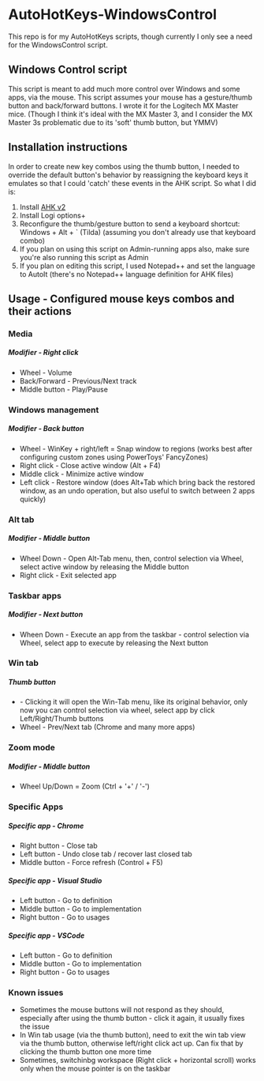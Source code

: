 # AutoHotKeys-WindowsControl
This repo is for my AutoHotKeys scripts, though currently I only see a need for the WindowsControl script.

## Windows Control script
This script is meant to add much more control over Windows and some apps, via the mouse.
This script assumes your mouse has a gesture/thumb button and back/forward buttons.
I wrote it for the Logitech MX Master mice.
(Though I think it's ideal with the MX Master 3, and I consider the MX Master 3s problematic due to its 'soft' thumb button, but YMMV)

## Installation instructions
In order to create new key combos using the thumb button, I needed to override the default button's behavior by reassigning the keyboard keys it emulates so that I could 'catch' these events in the AHK script.
So what I did is:
1. Install [AHK v2](https://www.autohotkey.com/download/2.0/) 
2. Install Logi options+
3. Reconfigure the thumb/gesture button to send a keyboard shortcut: Windows + Alt + \` (Tilda) (assuming you don't already use that keyboard combo)
4. If you plan on using this script on Admin-running apps also, make sure you're also running this script as Admin
5. If you plan on editing this script, I used Notepad++ and set the language to AutoIt (there's no Notepad++ language definition for AHK files)

## Usage - Configured mouse keys combos and their actions
### Media
##### Modifier - Right click
* Wheel - Volume
* Back/Forward - Previous/Next track
* Middle button - Play/Pause


### Windows management
##### Modifier - Back button
* Wheel - WinKey + right/left  =  Snap window to regions (works best after configuring custom zones using PowerToys' FancyZones)
* Right click - Close active window (Alt + F4)
* Middle click - Minimize active window
* Left click - Restore window (does Alt+Tab which bring back the restored window, as an undo operation, but also useful to switch between 2 apps quickly)


### Alt tab
##### Modifier - Middle button
* Wheel Down - Open Alt-Tab menu, then, control selection via Wheel, select active window by releasing the Middle button
* Right click - Exit selected app


### Taskbar apps
##### Modifier - Next button
* Wheen Down - Execute an app from the taskbar - control selection via Wheel, select app to execute by releasing the Next button


### Win tab
##### Thumb button
* \- Clicking it will open the Win-Tab menu, like its original behavior, only now you can control selection via wheel, select app by click Left/Right/Thumb buttons
* Wheel - Prev/Next tab (Chrome and many more apps)


### Zoom mode
##### Modifier - Middle button
* Wheel Up/Down = Zoom (Ctrl + '+' / '-')


### Specific Apps
##### Specific app - Chrome
* Right button - Close tab
* Left button - Undo close tab / recover last closed tab
* Middle button - Force refresh (Control + F5)

##### Specific app - Visual Studio
* Left button - Go to definition
* Middle button - Go to implementation
* Right button - Go to usages

##### Specific app - VSCode
* Left button - Go to definition
* Middle button - Go to implementation
* Right button - Go to usages

### Known issues
* Sometimes the mouse buttons will not respond as they should, especially after using the thumb button - click it again, it usually fixes the issue
* In Win tab usage (via the thumb button), need to exit the win tab view via the thumb button, otherwise left/right click act up. Can fix that by clicking the thumb button one more time
* Sometimes, switchinbg workspace (Right click + horizontal scroll) works only when the mouse pointer is on the taskbar
